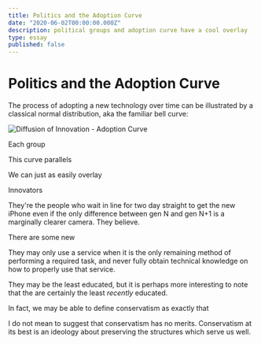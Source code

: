 ```yaml
---
title: Politics and the Adoption Curve
date: "2020-06-02T00:00:00.000Z"
description: political groups and adoption curve have a cool overlay
type: essay
published: false
---
```



# Politics and the Adoption Curve



The process of adopting a new technology over time can be illustrated by a classical normal distribution, aka the familiar bell curve:

![Diffusion of Innovation - Adoption Curve](/home/ethan/Projects/ethanreeder.com/content/essays/politics-adoption-curve/adoption-innovation-curve.png)

Each group

This curve parallels 

We can just as easily overlay 



Innovators 

They're the people who wait in line for two day straight to get the new iPhone even if the only difference between gen N and gen N+1 is a marginally clearer camera. They believe.

There are some new 







They may only use a service when it is the only remaining method of performing a required task, and never fully obtain technical knowledge on how to properly use that service.

They may be the least educated, but it is perhaps more interesting to note that the are certainly the least _recently_ educated.





In fact, we may be able to define conservatism as exactly that



I do not mean to suggest that conservatism has no merits. Conservatism at its best is an ideology about preserving the structures which serve us well.